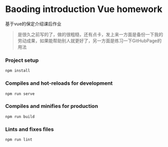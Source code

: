# Baoding introduction Vue homework 
基于vue的保定介绍课后作业

>是很久之前写的了，做的很粗糙，还有点卡，发上来一方面是备份一下我的劳动成果，如果能帮助别人就更好了，另一方面是练习一下GitHubPage的用法



### Project setup
```
npm install
```

### Compiles and hot-reloads for development
```
npm run serve
```
### Compiles and minifies for production
```
npm run build
```
### Lints and fixes files
```
npm run lint
```